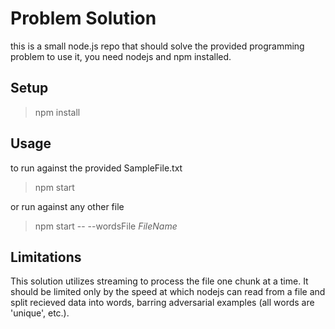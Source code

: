 # Problem Solution

this is a small node.js repo that should solve the provided programming problem
to use it, you need nodejs and npm installed.

## Setup

> npm install

## Usage

to run against the provided SampleFile.txt

> npm start 

or run against any other file

> npm start -- --wordsFile _FileName_

## Limitations

This solution utilizes streaming to process the file one chunk at a time.
It should be limited only by the speed at which nodejs can read from a file and split 
recieved data into words, barring adversarial examples (all words are 'unique', etc.).